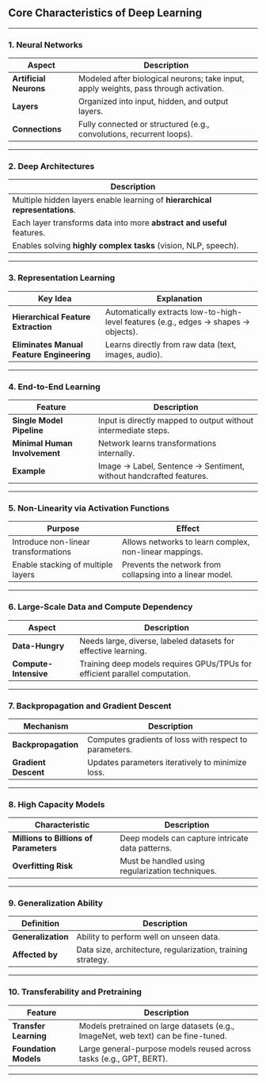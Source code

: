 ## **Core Characteristics of Deep Learning**

---

### **1. Neural Networks**

| Aspect                 | Description                                                                           |
| ---------------------- | ------------------------------------------------------------------------------------- |
| **Artificial Neurons** | Modeled after biological neurons; take input, apply weights, pass through activation. |
| **Layers**             | Organized into input, hidden, and output layers.                                      |
| **Connections**        | Fully connected or structured (e.g., convolutions, recurrent loops).                  |

---

### **2. Deep Architectures**

| Description                                                                 |
| --------------------------------------------------------------------------- |
| Multiple hidden layers enable learning of **hierarchical representations**. |
| Each layer transforms data into more **abstract and useful** features.      |
| Enables solving **highly complex tasks** (vision, NLP, speech).             |

---

### **3. Representation Learning**

| Key Idea                                  | Explanation                                                                         |
| ----------------------------------------- | ----------------------------------------------------------------------------------- |
| **Hierarchical Feature Extraction**       | Automatically extracts low-to-high-level features (e.g., edges → shapes → objects). |
| **Eliminates Manual Feature Engineering** | Learns directly from raw data (text, images, audio).                                |

---

### **4. End-to-End Learning**

| Feature                       | Description                                                        |
| ----------------------------- | ------------------------------------------------------------------ |
| **Single Model Pipeline**     | Input is directly mapped to output without intermediate steps.     |
| **Minimal Human Involvement** | Network learns transformations internally.                         |
| **Example**                   | Image → Label, Sentence → Sentiment, without handcrafted features. |

---

### **5. Non-Linearity via Activation Functions**

| Purpose                              | Effect                                                    |
| ------------------------------------ | --------------------------------------------------------- |
| Introduce non-linear transformations | Allows networks to learn complex, non-linear mappings.    |
| Enable stacking of multiple layers   | Prevents the network from collapsing into a linear model. |

---

### **6. Large-Scale Data and Compute Dependency**

| Aspect                | Description                                                                 |
| --------------------- | --------------------------------------------------------------------------- |
| **Data-Hungry**       | Needs large, diverse, labeled datasets for effective learning.              |
| **Compute-Intensive** | Training deep models requires GPUs/TPUs for efficient parallel computation. |

---

### **7. Backpropagation and Gradient Descent**

| Mechanism            | Description                                            |
| -------------------- | ------------------------------------------------------ |
| **Backpropagation**  | Computes gradients of loss with respect to parameters. |
| **Gradient Descent** | Updates parameters iteratively to minimize loss.       |

---

### **8. High Capacity Models**

| Characteristic                         | Description                                      |
| -------------------------------------- | ------------------------------------------------ |
| **Millions to Billions of Parameters** | Deep models can capture intricate data patterns. |
| **Overfitting Risk**                   | Must be handled using regularization techniques. |

---

### **9. Generalization Ability**

| Definition         | Description                                                 |
| ------------------ | ----------------------------------------------------------- |
| **Generalization** | Ability to perform well on unseen data.                     |
| **Affected by**    | Data size, architecture, regularization, training strategy. |

---

### **10. Transferability and Pretraining**

| Feature               | Description                                                                       |
| --------------------- | --------------------------------------------------------------------------------- |
| **Transfer Learning** | Models pretrained on large datasets (e.g., ImageNet, web text) can be fine-tuned. |
| **Foundation Models** | Large general-purpose models reused across tasks (e.g., GPT, BERT).               |

---
